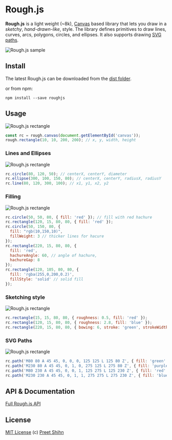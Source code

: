 # Rough.js

<b>Rough.js</b> is a light weight (~8k), [Canvas](https://developer.mozilla.org/en-US/docs/Web/API/Canvas_API) based library that lets you draw in a _sketchy_, _hand-drawn-like_, style.
The library defines primitives to draw lines, curves, arcs, polygons, circles, and ellipses. It also supports drawing [SVG paths](https://developer.mozilla.org/en-US/docs/Web/SVG/Tutorial/Paths).

![Rough.js sample](https://roughjs.com/images/cap_demo.png)

## Install

The latest Rough.js can be downloaded from the [dist folder](https://github.com/pshihn/rough/tree/master/dist).

or from npm:

```
npm install --save roughjs
```

## Usage

![Rough.js rectangle](https://roughjs.com/images/main/m1.png)

```js
const rc = rough.canvas(document.getElementById('canvas'));
rough.rectangle(10, 10, 200, 200); // x, y, width, height
```

### Lines and Ellipses

![Rough.js rectangle](https://roughjs.com/images/main/m2.png)

```js
rc.circle(80, 120, 50); // centerX, centerY, diameter
rc.ellipse(300, 100, 150, 80); // centerX, centerY, radiusX, radiusY
rc.line(80, 120, 300, 100); // x1, y1, x2, y2
```

### Filling

![Rough.js rectangle](https://roughjs.com/images/main/m3.png)

```js
rc.circle(50, 50, 80, { fill: 'red' }); // fill with red hachure
rc.rectangle(120, 15, 80, 80, { fill: 'red' });
rc.circle(50, 150, 80, {
  fill: "rgb(10,150,10)",
  fillWeight: 3 // thicker lines for hacure
});
rc.rectangle(220, 15, 80, 80, {
  fill: 'red',
  hachureAngle: 60, // angle of hachure,
  hachureGap: 8
});
rc.rectangle(120, 105, 80, 80, {
  fill: 'rgba(255,0,200,0.2)',
  fillStyle: 'solid' // solid fill
});
```

### Sketching style

![Rough.js rectangle](https://roughjs.com/images/main/m4.png)

```js
rc.rectangle(15, 15, 80, 80, { roughness: 0.5, fill: 'red' });
rc.rectangle(120, 15, 80, 80, { roughness: 2.8, fill: 'blue' });
rc.rectangle(220, 15, 80, 80, { bowing: 6, stroke: 'green', strokeWidth: 3 });
```

### SVG Paths

![Rough.js rectangle](https://roughjs.com/images/main/m5.png)

```js
rc.path('M80 80 A 45 45, 0, 0, 0, 125 125 L 125 80 Z', { fill: 'green' });
rc.path('M230 80 A 45 45, 0, 1, 0, 275 125 L 275 80 Z', { fill: 'purple' });
rc.path('M80 230 A 45 45, 0, 0, 1, 125 275 L 125 230 Z', { fill: 'red' });
rc.path('M230 230 A 45 45, 0, 1, 1, 275 275 L 275 230 Z', { fill: 'blue' });
```

## API & Documentation

[Full Rough.js API](https://github.com/pshihn/rough/wiki)

## License
[MIT License](https://github.com/pshihn/rough/blob/master/LICENSE) (c) [Preet Shihn](https://twitter.com/preetster)